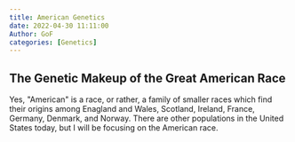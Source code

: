 ```yaml
---
title: American Genetics
date: 2022-04-30 11:11:00
Author: GoF
categories: [Genetics]
---
```


## The Genetic Makeup of the Great American Race

Yes, "American" is a race, or rather, a family of smaller races which find their origins among Enagland and Wales, Scotland, Ireland, France, Germany, Denmark, and Norway. There are other populations in the United States today, but I will be focusing on the American race.